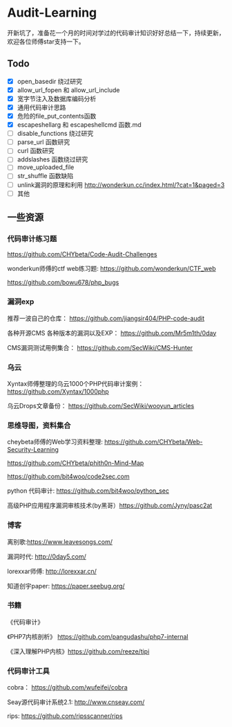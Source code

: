 # Audit-Learning

开新坑了，准备花一个月的时间对学过的代码审计知识好好总结一下，持续更新，欢迎各位师傅star支持一下。

## Todo
- [x] open_basedir 绕过研究
- [x] allow_url_fopen 和 allow_url_include
- [x] 宽字节注入及数据库编码分析
- [x] 通用代码审计思路
- [x] 危险的file_put_contents函数
- [x] escapeshellarg 和 escapeshellcmd 函数.md
- [ ] disable_functions 绕过研究
- [ ] parse_url 函数研究
- [ ] curl 函数研究
- [ ] addslashes 函数绕过研究
- [ ] move_uploaded_file
- [ ]  str_shuffle 函数缺陷
- [ ] unlink漏洞的原理和利用 http://wonderkun.cc/index.html/?cat=1&paged=3
- [ ] 其他
## 一些资源

### 代码审计练习题

https://github.com/CHYbeta/Code-Audit-Challenges

wonderkun师傅的ctf web练习题: https://github.com/wonderkun/CTF_web

https://github.com/bowu678/php_bugs


### 漏洞exp
推荐一波自己的仓库： https://github.com/jiangsir404/PHP-code-audit

各种开源CMS 各种版本的漏洞以及EXP： https://github.com/Mr5m1th/0day

CMS漏洞测试用例集合： https://github.com/SecWiki/CMS-Hunter


### 乌云 

Xyntax师傅整理的乌云1000个PHP代码审计案例： https://github.com/Xyntax/1000php

乌云Drops文章备份： https://github.com/SecWiki/wooyun_articles



### 思维导图，资料集合

cheybeta师傅的Web学习资料整理: https://github.com/CHYbeta/Web-Security-Learning

https://github.com/CHYbeta/phith0n-Mind-Map

https://github.com/bit4woo/code2sec.com

python 代码审计: https://github.com/bit4woo/python_sec

高级PHP应用程序漏洞审核技术(by黑哥）https://github.com/Jyny/pasc2at


### 博客
离别歌:https://www.leavesongs.com/

漏洞时代: http://0day5.com/

lorexxar师傅: http://lorexxar.cn/

知道创宇paper: https://paper.seebug.org/


### 书籍
《代码审计》

《PHP7内核剖析》 https://github.com/pangudashu/php7-internal

《深入理解PHP内核》https://github.com/reeze/tipi

### 代码审计工具

cobra： https://github.com/wufeifei/cobra

Seay源代码审计系统2.1: http://www.cnseay.com/

rips: https://github.com/ripsscanner/rips


